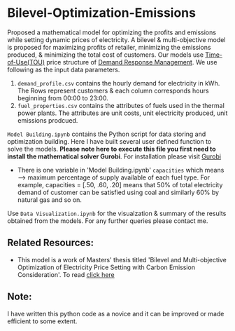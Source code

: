 # Bilevel-Optimization-Emissions
Proposed a mathematical model for optimizing the profits and emissions while setting dynamic prices of electricity. A bilevel & multi-objective model is proposed for maximizing profits of retailer, minimizing the emissions produced, & minimizing the total cost of customers. Our models use [Time-of-Use(TOU)](https://news.energysage.com/understanding-time-of-use-rates/) price structure of [Demand Response Management](https://www.energy.gov/oe/activities/technology-development/grid-modernization-and-smart-grid/demand-response). We use following as the input data parameters.
1. `demand_profile.csv` contains the hourly demand for electricity in kWh. The Rows represent customers & each column corresponds hours beginning from 00:00 to 23:00.
2. `fuel_properties.csv` contains the attributes of fuels used in the thermal power plants. The attributes are unit costs, unit electricity produced, unit emissions prodcued.


`Model Building.ipynb` contains the Python script for data storing and optimization building. Here I have built several user defined function to solve the models. __Please note here to execute this file you first need to install the mathematical solver Gurobi__. For installation please visit [Gurobi](https://www.gurobi.com/)
  * There is one variable in 'Model Building.ipynb' `capacities` which means --> maximum percentage of supply available of each fuel type. For example, capacities = [.50, .60, .20] means that 50% of total electricity demand of customer can be satisfied using coal and similarly 60% by natural gas and so on.

Use `Data Visualization.ipynb` for the visualzation & summary of the results obtained from the models. For any further queries please contact me.

## Related Resources:
* This model is a work of Masters' thesis titled 'Bilevel and Multi-objective Optimization of Electricity Price Setting with Carbon Emission Consideration'. To read [click here](https://tigerprints.clemson.edu/cgi/viewcontent.cgi?article=4393&context=all_theses)
## Note:
I have written this python code as a novice and it can be improved or made efficient to some extent.
